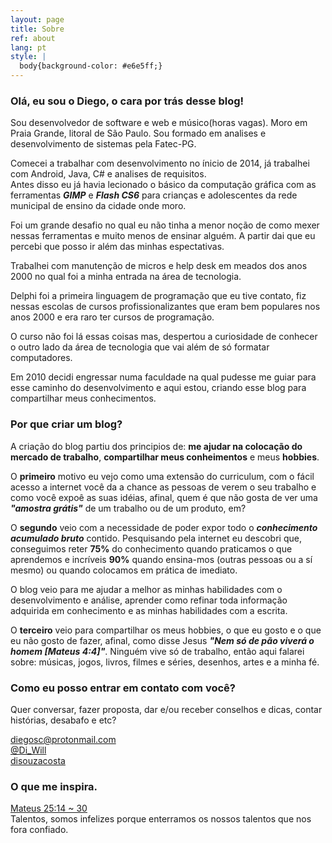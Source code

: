```yaml
---
layout: page
title: Sobre
ref: about
lang: pt
style: |
  body{background-color: #e6e5ff;}
---
```

### Olá, eu sou o **Diego**, o cara por trás desse blog!  

Sou desenvolvedor de software e web e músico(horas vagas). Moro em Praia Grande, litoral de São Paulo.
Sou formado em analises e desenvolvimento de sistemas pela Fatec-PG.

Comecei a trabalhar com desenvolvimento no ínicio de 2014, já trabalhei com Android, Java, C# e analises de requisitos.   
Antes disso eu já havia lecionado o básico da computação gráfica com as ferramentas ***GIMP*** e ***Flash CS6*** para crianças e adolescentes da rede municipal de ensino da cidade onde moro.

Foi um grande desafio no qual eu não tinha a menor noção de como mexer nessas ferramentas e muito menos de ensinar alguém. A partir dai que eu percebi que posso ir além das minhas espectativas.

Trabalhei com manutenção de micros e help desk em meados dos anos 2000 no qual foi a minha entrada na área de tecnologia.

Delphi foi a primeira linguagem de programação que eu tive contato, fiz nessas escolas de cursos profissionalizantes que eram bem populares nos anos 2000 e era raro ter cursos de programação.

O curso não foi lá essas coisas mas, despertou a curiosidade de conhecer o outro lado da área de tecnologia que vai além de só formatar computadores.

Em 2010 decidi engressar numa faculdade na qual pudesse me guiar para esse caminho do desenvolvimento e aqui estou, criando esse blog para compartilhar meus conhecimentos.

### Por que criar um blog?

A criação do blog partiu dos principios de: **me ajudar na colocação do mercado de trabalho**, **compartilhar meus conheimentos** e meus **hobbies**.

O **primeiro** motivo eu vejo como uma extensão do curriculum, com o fácil acesso a internet você da a chance as pessoas de verem o seu trabalho e como você expoê as suas idéias, afinal, quem é que não gosta de ver uma ***"amostra grátis"*** de um trabalho ou de um produto, em?

O **segundo** veio com a necessidade de poder expor todo o ***conhecimento acumulado bruto*** contido. Pesquisando pela internet eu descobri que, conseguimos reter **75%** do conhecimento quando praticamos o que aprendemos e incríveis **90%** quando ensina-mos (outras pessoas ou a sí mesmo) ou quando colocamos em prática de imediato.

O blog veio para me ajudar a melhor as minhas habilidades com o desenvolvimento e análise, aprender como refinar toda informação adquirida em conhecimento e as minhas habilidades com a escrita.

O **terceiro** veio para compartilhar os meus hobbies, o que eu gosto e o que eu não gosto de fazer, afinal, como disse Jesus ***"Nem só de pão viverá o homem [Mateus 4:4]"***. Ninguém vive só de trabalho, então aqui falarei sobre: músicas, jogos, livros, filmes e séries, desenhos, artes e a minha fé.

### Como eu posso entrar em contato com você?  
Quer conversar, fazer proposta, dar e/ou receber conselhos e dicas, contar histórias, desabafo e etc?  

[diegosc@protonmail.com](mailto:diegosc@protonmail.com)  
[@Di_Will](https://twitter.com/Di_Will)  
[disouzacosta](https://linkedin.com/in/disouzacosta/)  

### O que me inspira.
[Mateus 25:14 ~ 30](https://www.bibliaonline.com.br/acf/mt/25/14-30)  
Talentos, somos infelizes porque enterramos os nossos talentos que nos fora confiado.
